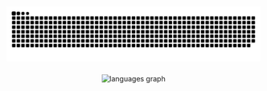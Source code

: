 <img src="https://raw.githubusercontent.com/lovepreetsinghme/lovepreetsinghme/output/snake.svg" alt="Snake animation" />

###

<div align="center">
  <img src="https://github-readme-stats.vercel.app/api/top-langs?username=lovepreetsinghme&locale=en&hide_title=false&layout=compact&card_width=320&langs_count=5&theme=dracula&hide_border=false&order=2" height="150" alt="languages graph"  />
</div>

###
